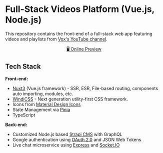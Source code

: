 # Full-Stack Videos Platform (Vue.js, Node.js)

This repository contains the front-end of a full-stack web app featuring videos and playlists from [Vox's YouTube channel](https://www.youtube.com/@Vox).

<p align="center">
<a href="https://lobster-app-9sk6k.ondigitalocean.app/">🖥 Online Preview</a>
</p>

## Tech Stack

**Front-end:**

- [Nuxt3](https://nuxt.com) (Vue.js framework) - SSR, ESR, File-based routing, components auto importing, modules, etc.
- [WindiCSS](https://windicss.org) - Next generation utility-first CSS framework.
- Icons from [Material Design Icons](https://materialdesignicons.com/)
- State Management via [Pinia](https://pinia.vuejs.org/)
- TypeScript

**Back-end:**

- Customized Node.js based [Strapi CMS](https://strapi.io) with GraphQL
- Google authentication using [OAuth 2.0](https://developers.google.com/identity/protocols/oauth2) and JSON Web Tokens
- Live chat microservice using [Express](https://expressjs.com/) and [Socket.IO](https://socket.io/)
